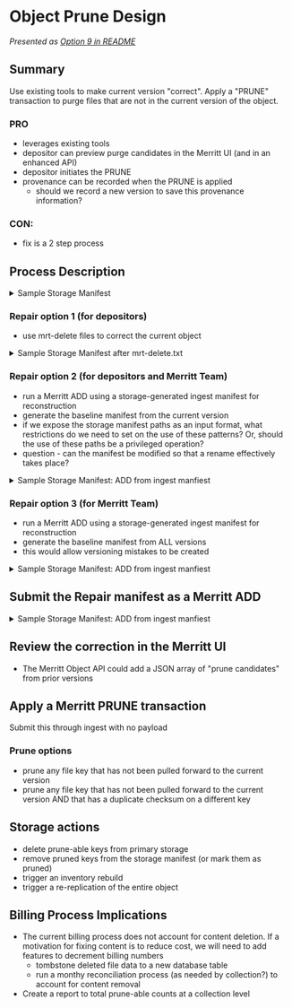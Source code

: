 # Object Prune Design

_Presented as [Option 9 in README](README.md#option-9-use-existing-tools-to-make-current-version-correct-apply-a-prune-transaction-to-purge-files-that-are-not-in-the-current-version-of-the-object)_

## Summary

Use existing tools to make current version "correct". 
Apply a "PRUNE" transaction to purge files that are not in the current version of the object.

### PRO
- leverages existing tools
- depositor can preview purge candidates in the Merritt UI (and in an enhanced API)
- depositor initiates the PRUNE
- provenance can be recorded when the PRUNE is applied
  - should we record a new version to save this provenance information?

### CON:
- fix is a 2 step process  

## Process Description

<details>
<summary>Sample Storage Manifest</summary>

### Version 1: Add cat.txt
```yaml
ark: ark:/test/foo
local_id: loc
versions:
- number: 1
  files:
    producer/cat.txt:
      key: ark:/test/foo|1|producer/cat.txt
      size: 111
      digest: aaa
```

### Version 2: Add dog.txt

```yaml
ark: ark:/test/foo
local_id: loc
versions:
- number: 1
  files:
    producer/cat.txt:
      key: ark:/test/foo|1|producer/cat.txt
      size: 111
      digest: aaa
- number: 2
  files:
    producer/cat.txt:
      key: ark:/test/foo|1|producer/cat.txt
      size: 111
      digest: aaa
    producer/dog.txt:
      key: ark:/test/foo|2|producer/dog.txt
      size: 112
      digest: bbb
```

### Version 3: Update dog.txt

```yaml
ark: ark:/test/foo
local_id: loc
versions:
- number: 1
  files:
    producer/cat.txt:
      key: ark:/test/foo|1|producer/cat.txt
      size: 111
      digest: aaa
- number: 2
  files:
    producer/cat.txt:
      key: ark:/test/foo|1|producer/cat.txt
      size: 111
      digest: aaa
    producer/dog.txt:
      key: ark:/test/foo|2|producer/dog.txt
      size: 112
      digest: bbb
- number: 3
  files:
    producer/cat.txt:
      key: ark:/test/foo|1|producer/cat.txt
      size: 111
      digest: aaa
    producer/dog.txt:
      key: ark:/test/foo|3|producer/dog.txt
      size: 113
      digest: ccc
```


</details>

### Repair option 1 (for depositors)
- use mrt-delete files to correct the current object

<details>
<summary>Sample Storage Manifest after mrt-delete.txt</summary>

### Merritt delete file
```
producer/cat.txt
```

### Version 4: Process Merritt Delete of cat.txt

```yaml
ark: ark:/test/foo
local_id: loc
versions:
- number: 1
  files:
    producer/cat.txt:
      key: ark:/test/foo|1|producer/cat.txt
      size: 111
      digest: aaa
- number: 2
  files:
    producer/cat.txt:
      key: ark:/test/foo|1|producer/cat.txt
      size: 111
      digest: aaa
    producer/dog.txt:
      key: ark:/test/foo|2|producer/dog.txt
      size: 112
      digest: bbb
- number: 3
  files:
    producer/cat.txt:
      key: ark:/test/foo|1|producer/cat.txt
      size: 111
      digest: aaa
    producer/dog.txt:
      key: ark:/test/foo|3|producer/dog.txt
      size: 113
      digest: ccc
- number: 4
  files:
    producer/dog.txt:
      key: ark:/test/foo|3|producer/dog.txt
      size: 113
      digest: ccc
    system/mrt-delete.txt:
```

</details>

### Repair option 2 (for depositors and Merritt Team) 
- run a Merritt ADD using a storage-generated ingest manifest for reconstruction
 - generate the baseline manifest from the current version
 - if we expose the storage manifest paths as an input format, what restrictions do we need to set on the use of these patterns?  Or, should the use of these paths be a privileged operation?
 - question - can the manifest be modified so that a rename effectively takes place?


<details>
<summary>Sample Storage Manifest: ADD from ingest manfiest</summary>

### Merritt ingest manifest generated from storage
```
#%columns | nfo:fileURL | nfo:hashAlgorithm | nfo:hashValue | nfo:fileSize | nfo:fileLastModified | nfo:fileName | nie:mimeType
https://storage.provider/ark:/test/foo|1|producer/cat.txt?presigned-params | sha256 | aaa | 111 | datetime | cat.txt | text/plain
https://storage.provider/ark:/test/foo|3|producer/dog.txt?presigned-params | sha256 | ccc | 113 | datetime | dog.txt | text/plain
```

### Merritt ingest manifest generated from storage (edited to remove cat.txt)
```
#%columns | nfo:fileURL | nfo:hashAlgorithm | nfo:hashValue | nfo:fileSize | nfo:fileLastModified | nfo:fileName | nie:mimeType
https://storage.provider/ark:/test/foo|3|producer/dog.txt?presigned-params | sha256 | ccc | 113 | datetime | dog.txt | text/plain
```
</details>


### Repair option 3 (for Merritt Team) 
- run a Merritt ADD using a storage-generated ingest manifest for reconstruction
 - generate the baseline manifest from ALL versions
 - this would allow versioning mistakes to be created

<details>
<summary>Sample Storage Manifest: ADD from ingest manfiest</summary>

### Merritt ingest manifest generated from storage (iterated over all versions)
```
#%columns | nfo:fileURL | nfo:hashAlgorithm | nfo:hashValue | nfo:fileSize | nfo:fileLastModified | nfo:fileName | nie:mimeType
https://storage.provider/ark:/test/foo|1|producer/cat.txt?presigned-params | sha256 | aaa | 111 | datetime | cat.txt | text/plain
https://storage.provider/ark:/test/foo|2|producer/dog.txt?presigned-params | sha256 | bbb | 112 | datetime | dog.txt | text/plain
https://storage.provider/ark:/test/foo|3|producer/dog.txt?presigned-params | sha256 | ccc | 113 | datetime | dog.txt | text/plain
```

### Merritt ingest manifest generated from storage (edited to remove cat.txt and to select a specific version of dog.txt)
```
#%columns | nfo:fileURL | nfo:hashAlgorithm | nfo:hashValue | nfo:fileSize | nfo:fileLastModified | nfo:fileName | nie:mimeType
https://storage.provider/ark:/test/foo|3|producer/dog.txt?presigned-params | sha256 | ccc | 113 | datetime | dog.txt | text/plain
```

</details>

## Submit the Repair manifest as a Merritt ADD


<details>
<summary>Sample Storage Manifest: ADD from ingest manfiest</summary>

### Version 4: Process ADD using manifest above
```yaml
ark: ark:/test/foo
local_id: loc
versions:
- number: 1
  files:
    producer/cat.txt:
      key: ark:/test/foo|1|producer/cat.txt
      size: 111
      digest: aaa
- number: 2
  files:
    producer/cat.txt:
      key: ark:/test/foo|1|producer/cat.txt
      size: 111
      digest: aaa
    producer/dog.txt:
      key: ark:/test/foo|2|producer/dog.txt
      size: 112
      digest: bbb
- number: 3
  files:
    producer/cat.txt:
      key: ark:/test/foo|1|producer/cat.txt
      size: 111
      digest: aaa
    producer/dog.txt:
      key: ark:/test/foo|3|producer/dog.txt
      size: 113
      digest: ccc
- number: 4
  files:
    producer/dog.txt:
      key: ark:/test/foo|3|producer/dog.txt
      size: 113
      digest: ccc
    system/mrt-ingest.txt:
```

</details>

## Review the correction in the Merritt UI
- The Merritt Object API could add a JSON array of "prune candidates" from prior versions

## Apply a Merritt PRUNE transaction
Submit this through ingest with no payload

### Prune options
- prune any file key that has not been pulled forward to the current version
- prune any file key that has not been pulled forward to the current version AND that has a duplicate checksum on a different key

## Storage actions
- delete prune-able keys from primary storage
- remove pruned keys from the storage manifest (or mark them as pruned)
- trigger an inventory rebuild
- trigger a re-replication of the entire object

## Billing Process Implications
- The current billing process does not account for content deletion.  If a motivation for fixing content is to reduce cost, we will need to add features to decrement billing numbers
  - tombstone deleted file data to a new database table
  - run a monthy reconciliation process (as needed by collection?) to account for content removal
- Create a report to total prune-able counts at a collection level   
